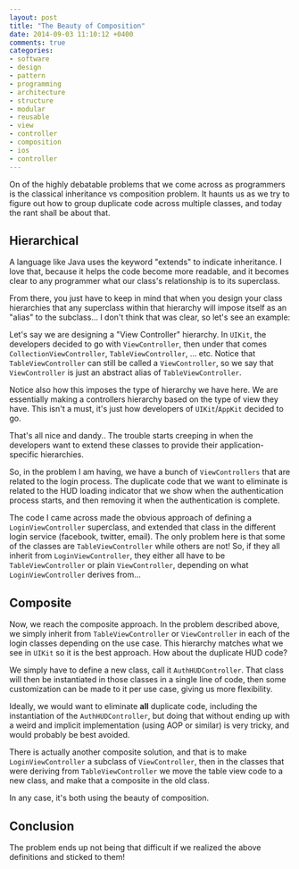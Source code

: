 ```yaml
---
layout: post
title: "The Beauty of Composition"
date: 2014-09-03 11:10:12 +0400
comments: true
categories: 
- software
- design
- pattern
- programming
- architecture
- structure
- modular
- reusable
- view
- controller
- composition
- ios
- controller
---
```


On of the highly debatable problems that we come across as programmers is the classical inheritance vs composition problem. It haunts us as we try to figure out how to group duplicate code across multiple classes, and today the rant shall be about that.

## Hierarchical 

A language like Java uses the keyword "extends" to indicate inheritance. I love that, because it helps the code become more readable, and it becomes clear to any programmer what our class's relationship is to its superclass.

From there, you just have to keep in mind that when you design your class hierarchies that any superclass within that hierarchy will impose itself as an "alias" to the subclass... I don't think that was clear, so let's see an example:

Let's say we are designing a "View Controller" hierarchy. In `UIKit`, the developers decided to go with `ViewController`, then under that comes `CollectionViewController`, `TableViewController`, ... etc. Notice that `TableViewController` can still be called a `ViewController`, so we say that `ViewController` is just an abstract alias of `TableViewController`.

Notice also how this imposes the type of hierarchy we have here. We are essentially making a controllers hierarchy based on the type of view they have. This isn't a must, it's just how developers of `UIKit`/`AppKit` decided to go.

That's all nice and dandy.. The trouble starts creeping in when the developers want to extend these classes to provide their application-specific hierarchies.

So, in the problem I am having, we have a bunch of `ViewControllers` that are related to the login process. The duplicate code that we want to eliminate is related to the HUD loading indicator that we show when the authentication process starts, and then removing it when the authentication is complete.

The code I came across made the obvious approach of defining a `LoginViewController` superclass, and extended that class in the different login service (facebook, twitter, email). The only problem here is that some of the classes are `TableViewController` while others are not! So, if they all inherit from `LoginViewController`, they either all have to be `TableViewController` or plain `ViewController`, depending on what `LoginViewController` derives from...

## Composite

Now, we reach the composite approach. In the problem described above, we simply inherit from `TableViewController` or `ViewController` in each of the login classes depending on the use case. This hierarchy matches what we see in `UIKit` so it is the best approach. How about the duplicate HUD code?

We simply have to define a new class, call it `AuthHUDController`. That class will then be instantiated in those classes in a single line of code, then some customization can be made to it per use case, giving us more flexibility.

Ideally, we would want to eliminate **all** duplicate code, including the instantiation of the `AuthHUDController`, but doing that without ending up with a weird and implicit implementation (using AOP or similar) is very tricky, and would probably be best avoided.

There is actually another composite solution, and that is to make `LoginViewController` a subclass of `ViewController`, then in the classes that were deriving from `TableViewController` we move the table view code to a new class, and make that a composite in the old class.

In any case, it's both using the beauty of composition.

## Conclusion

The problem ends up not being that difficult if we realized the above definitions and sticked to them!

